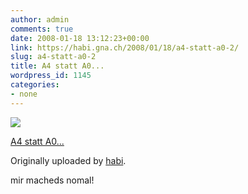 ```yaml
---
author: admin
comments: true
date: 2008-01-18 13:12:23+00:00
link: https://habi.gna.ch/2008/01/18/a4-statt-a0-2/
slug: a4-statt-a0-2
title: A4 statt A0...
wordpress_id: 1145
categories:
- none
---
```



 [![](https://static.flickr.com/2345/2201773140_6031f863ed_m.jpg)](https://www.flickr.com/photos/habi/2201773140/)
   

 
  [A4 statt A0...](https://www.flickr.com/photos/habi/2201773140/)
    

  Originally uploaded by [habi](https://www.flickr.com/people/habi/).
 



mir macheds nomal!
  

